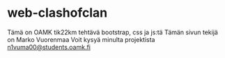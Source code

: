 # web-clashofclan
Tämä on OAMK tik22km tehtävä bootstrap, css ja js:tä
Tämän sivun tekijä on Marko Vuorenmaa
Voit kysyä minulta projektista n1vuma00@students.oamk.fi
